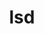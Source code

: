 ---
title: "lsd"
layout: cache
categories: [package, develop]
meta: {"versions": ["1.0.0"], "compilers": ["apple-clang@=15.0.0", "gcc@=10.2.1", "gcc@=7.5.0"], "oss": ["centos7", "ubuntu18.04", "ventura"], "platforms": ["darwin", "linux"], "targets": ["aarch64", "x86_64_v3"], "stacks": ["developer-tools", "developer-tools-darwin", "developer-tools-manylinux2014", "root"], "num_specs": 14, "num_specs_by_stack": {"root": 14, "developer-tools-darwin": 5, "developer-tools-manylinux2014": 5, "developer-tools": 4}}
spec_details: [{"hash": "2lrpbexliiuquffcmadbm56cfwjb3x5j", "compiler": "apple-clang@=15.0.0", "versions": ["1.0.0"], "os": "ventura", "platform": "darwin", "target": "aarch64", "variants": ["build_system=cargo"], "stacks": ["root", "developer-tools-darwin"], "size": "-", "tarball": "https://binaries.spack.io/develop/build_cache/darwin-ventura-aarch64/apple-clang-15.0.0/lsd-1.0.0/darwin-ventura-aarch64-apple-clang-15.0.0-lsd-1.0.0-2lrpbexliiuquffcmadbm56cfwjb3x5j.spack"}, {"hash": "ayp7pttcvhogzrigatd5d3gbgh3btt7p", "compiler": "apple-clang@=15.0.0", "versions": ["1.0.0"], "os": "ventura", "platform": "darwin", "target": "aarch64", "variants": ["build_system=cargo"], "stacks": ["root", "developer-tools-darwin"], "size": "-", "tarball": "https://binaries.spack.io/develop/build_cache/darwin-ventura-aarch64/apple-clang-15.0.0/lsd-1.0.0/darwin-ventura-aarch64-apple-clang-15.0.0-lsd-1.0.0-ayp7pttcvhogzrigatd5d3gbgh3btt7p.spack"}, {"hash": "i7ib6ezxaqllcpmaz5hvcsaugu2jln34", "compiler": "apple-clang@=15.0.0", "versions": ["1.0.0"], "os": "ventura", "platform": "darwin", "target": "aarch64", "variants": ["build_system=cargo"], "stacks": ["root", "developer-tools-darwin"], "size": "-", "tarball": "https://binaries.spack.io/develop/build_cache/darwin-ventura-aarch64/apple-clang-15.0.0/lsd-1.0.0/darwin-ventura-aarch64-apple-clang-15.0.0-lsd-1.0.0-i7ib6ezxaqllcpmaz5hvcsaugu2jln34.spack"}, {"hash": "qnsqmjhlygrl22x2mbmdsujinallo2bo", "compiler": "apple-clang@=15.0.0", "versions": ["1.0.0"], "os": "ventura", "platform": "darwin", "target": "aarch64", "variants": ["build_system=cargo"], "stacks": ["root", "developer-tools-darwin"], "size": "-", "tarball": "https://binaries.spack.io/develop/build_cache/darwin-ventura-aarch64/apple-clang-15.0.0/lsd-1.0.0/darwin-ventura-aarch64-apple-clang-15.0.0-lsd-1.0.0-qnsqmjhlygrl22x2mbmdsujinallo2bo.spack"}, {"hash": "utrxozf32psatdutsyb6j3gxmeyfk6ev", "compiler": "apple-clang@=15.0.0", "versions": ["1.0.0"], "os": "ventura", "platform": "darwin", "target": "aarch64", "variants": ["build_system=cargo"], "stacks": ["root", "developer-tools-darwin"], "size": "-", "tarball": "https://binaries.spack.io/develop/build_cache/darwin-ventura-aarch64/apple-clang-15.0.0/lsd-1.0.0/darwin-ventura-aarch64-apple-clang-15.0.0-lsd-1.0.0-utrxozf32psatdutsyb6j3gxmeyfk6ev.spack"}, {"hash": "lou4x4hktalb6wvor7g2wibubw77erzr", "compiler": "gcc@=10.2.1", "versions": ["1.0.0"], "os": "centos7", "platform": "linux", "target": "x86_64_v3", "variants": ["build_system=cargo"], "stacks": ["developer-tools-manylinux2014", "root"], "size": "-", "tarball": "https://binaries.spack.io/develop/build_cache/linux-centos7-x86_64_v3/gcc-10.2.1/lsd-1.0.0/linux-centos7-x86_64_v3-gcc-10.2.1-lsd-1.0.0-lou4x4hktalb6wvor7g2wibubw77erzr.spack"}, {"hash": "p6zlghpu5iza7gb53qabxz3e7qnhxrep", "compiler": "gcc@=10.2.1", "versions": ["1.0.0"], "os": "centos7", "platform": "linux", "target": "x86_64_v3", "variants": ["build_system=cargo"], "stacks": ["developer-tools-manylinux2014", "root"], "size": "-", "tarball": "https://binaries.spack.io/develop/build_cache/linux-centos7-x86_64_v3/gcc-10.2.1/lsd-1.0.0/linux-centos7-x86_64_v3-gcc-10.2.1-lsd-1.0.0-p6zlghpu5iza7gb53qabxz3e7qnhxrep.spack"}, {"hash": "ro7chxytccznhfecgapupe5igi42zvit", "compiler": "gcc@=10.2.1", "versions": ["1.0.0"], "os": "centos7", "platform": "linux", "target": "x86_64_v3", "variants": ["build_system=cargo"], "stacks": ["developer-tools-manylinux2014", "root"], "size": "-", "tarball": "https://binaries.spack.io/develop/build_cache/linux-centos7-x86_64_v3/gcc-10.2.1/lsd-1.0.0/linux-centos7-x86_64_v3-gcc-10.2.1-lsd-1.0.0-ro7chxytccznhfecgapupe5igi42zvit.spack"}, {"hash": "sn5vs64bauqnm2t2q4mugowmrkrmrm7b", "compiler": "gcc@=10.2.1", "versions": ["1.0.0"], "os": "centos7", "platform": "linux", "target": "x86_64_v3", "variants": ["build_system=cargo"], "stacks": ["developer-tools-manylinux2014", "root"], "size": "-", "tarball": "https://binaries.spack.io/develop/build_cache/linux-centos7-x86_64_v3/gcc-10.2.1/lsd-1.0.0/linux-centos7-x86_64_v3-gcc-10.2.1-lsd-1.0.0-sn5vs64bauqnm2t2q4mugowmrkrmrm7b.spack"}, {"hash": "vhct2azxgbs2zp4yr2ci6qv3fqwhassr", "compiler": "gcc@=10.2.1", "versions": ["1.0.0"], "os": "centos7", "platform": "linux", "target": "x86_64_v3", "variants": ["build_system=cargo"], "stacks": ["developer-tools-manylinux2014", "root"], "size": "-", "tarball": "https://binaries.spack.io/develop/build_cache/linux-centos7-x86_64_v3/gcc-10.2.1/lsd-1.0.0/linux-centos7-x86_64_v3-gcc-10.2.1-lsd-1.0.0-vhct2azxgbs2zp4yr2ci6qv3fqwhassr.spack"}, {"hash": "grsqilaqfpxnlsjixvlecoc5irjh4l4n", "compiler": "gcc@=7.5.0", "versions": ["1.0.0"], "os": "ubuntu18.04", "platform": "linux", "target": "x86_64_v3", "variants": ["build_system=cargo"], "stacks": ["developer-tools", "root"], "size": "-", "tarball": "https://binaries.spack.io/develop/build_cache/linux-ubuntu18.04-x86_64_v3/gcc-7.5.0/lsd-1.0.0/linux-ubuntu18.04-x86_64_v3-gcc-7.5.0-lsd-1.0.0-grsqilaqfpxnlsjixvlecoc5irjh4l4n.spack"}, {"hash": "letmmg6v4cfhnp4jlumrzhp67noazjzu", "compiler": "gcc@=7.5.0", "versions": ["1.0.0"], "os": "ubuntu18.04", "platform": "linux", "target": "x86_64_v3", "variants": ["build_system=cargo"], "stacks": ["developer-tools", "root"], "size": "-", "tarball": "https://binaries.spack.io/develop/build_cache/linux-ubuntu18.04-x86_64_v3/gcc-7.5.0/lsd-1.0.0/linux-ubuntu18.04-x86_64_v3-gcc-7.5.0-lsd-1.0.0-letmmg6v4cfhnp4jlumrzhp67noazjzu.spack"}, {"hash": "tmrf63bpyqmdecsumhqf66bl2mnuzcvs", "compiler": "gcc@=7.5.0", "versions": ["1.0.0"], "os": "ubuntu18.04", "platform": "linux", "target": "x86_64_v3", "variants": ["build_system=cargo"], "stacks": ["developer-tools", "root"], "size": "-", "tarball": "https://binaries.spack.io/develop/build_cache/linux-ubuntu18.04-x86_64_v3/gcc-7.5.0/lsd-1.0.0/linux-ubuntu18.04-x86_64_v3-gcc-7.5.0-lsd-1.0.0-tmrf63bpyqmdecsumhqf66bl2mnuzcvs.spack"}, {"hash": "ubm5536mb47qpeusvhcppfcz2gwysm6s", "compiler": "gcc@=7.5.0", "versions": ["1.0.0"], "os": "ubuntu18.04", "platform": "linux", "target": "x86_64_v3", "variants": ["build_system=cargo"], "stacks": ["developer-tools", "root"], "size": "-", "tarball": "https://binaries.spack.io/develop/build_cache/linux-ubuntu18.04-x86_64_v3/gcc-7.5.0/lsd-1.0.0/linux-ubuntu18.04-x86_64_v3-gcc-7.5.0-lsd-1.0.0-ubm5536mb47qpeusvhcppfcz2gwysm6s.spack"}]
---